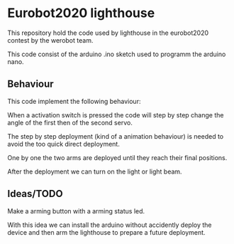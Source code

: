 # Eurobot2020 lighthouse

This repository hold the code used by lighthouse in the eurobot2020 contest by the werobot team.

This code consist of the arduino .ino sketch used to programm the arduino nano.

## Behaviour

This code implement the following behaviour:

When a activation switch is pressed the code will step by step change the angle of the first then of the second servo.

The step by step deployment (kind of a animation behaviour) is needed to avoid the too quick direct deployment.

One by one the two arms are deployed until they reach their final positions.

After the deployment we can turn on the light or light beam.

## Ideas/TODO

Make a arming button with a arming status led.

With this idea we can install the arduino without accidently deploy the device and then arm the lighthouse to prepare a future deployment.
